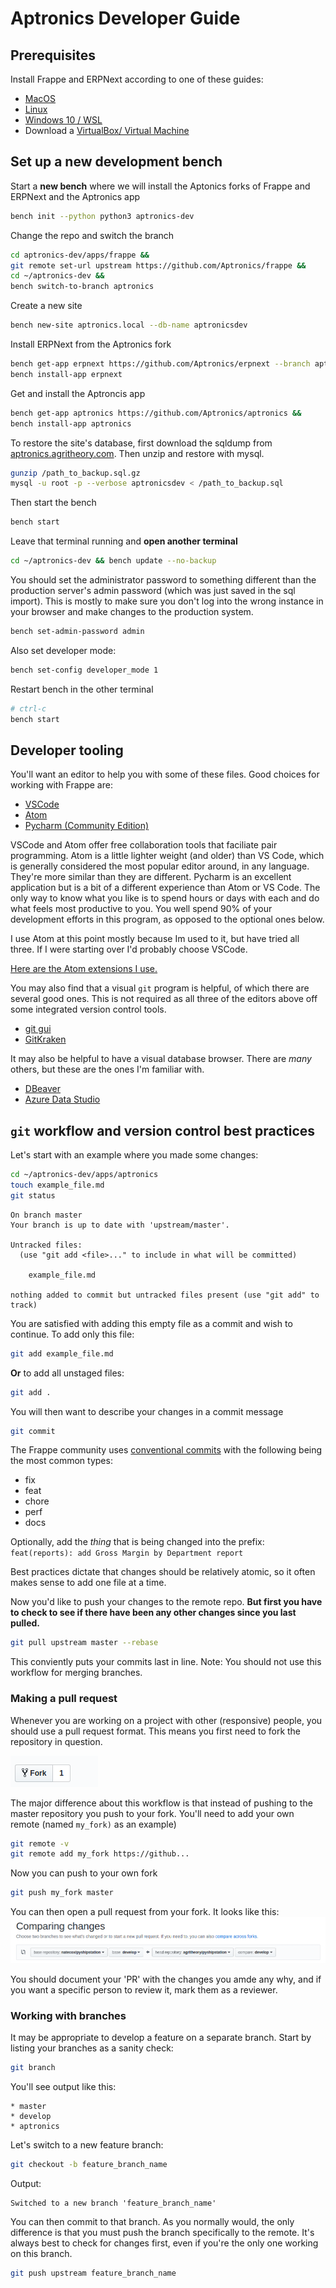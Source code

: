 # Aptronics Developer Guide

## Prerequisites
Install Frappe and ERPNext according to one of these guides:
  * [MacOS](https://github.com/frappe/frappe/wiki/The-Hitchhiker%27s-Guide-to-Installing-Frappe-on-Mac-OS-X)
  * [Linux](https://github.com/frappe/frappe/wiki/The-Hitchhiker%27s-Guide-to-Installing-Frappe-on-Linux)
  * [Windows 10 / WSL](https://github.com/frappe/frappe/wiki/The-Hitchhiker%27s-Guide-to-Installing-Frappe-on-Windows-OS)
  * Download a [VirtualBox/ Virtual Machine](https://erpnext.org/get-started)

## Set up a new development bench

Start a **new bench** where we will install the Aptonics forks of Frappe and ERPNext and the Aptronics app
```bash
bench init --python python3 aptronics-dev
```
Change the repo and switch the branch
```bash
cd aptronics-dev/apps/frappe &&
git remote set-url upstream https://github.com/Aptronics/frappe &&
cd ~/aptronics-dev &&
bench switch-to-branch aptronics
```
Create a new site
```bash
bench new-site aptronics.local --db-name aptronicsdev
```
Install ERPNext from the Aptronics fork
```bash
bench get-app erpnext https://github.com/Aptronics/erpnext --branch aptronics &&
bench install-app erpnext
```
Get and install the Aptroncis app
```bash
bench get-app aptronics https://github.com/Aptronics/aptronics &&
bench install-app aptronics
```
To restore the site's database, first download the sqldump from [aptronics.agritheory.com](https://aptronics.agritheory.com/desk#backups).
Then unzip and restore with mysql.
```bash
gunzip /path_to_backup.sql.gz
mysql -u root -p --verbose aptronicsdev < /path_to_backup.sql
```
Then start the bench
```bash
bench start
```
Leave that terminal running and **open another terminal**
```bash
cd ~/aptronics-dev && bench update --no-backup
```
You should set the administrator password to something different than the production server's admin password (which was just saved in the sql import). This is mostly to make sure you don't log into the wrong instance in your browser and make changes to the production system.
```bash
bench set-admin-password admin
```
Also set developer mode:
```bash
bench set-config developer_mode 1
```
Restart bench in the other terminal
```bash
# ctrl-c
bench start
```
## Developer tooling
You'll want an editor to help you with some of these files. Good choices for working with Frappe are:
* [VSCode](https://code.visualstudio.com)
* [Atom](https://atom.io)
* [Pycharm (Community Edition)](https://www.jetbrains.com/pycharm/)

VSCode and Atom offer free collaboration tools that faciliate pair programming. Atom is a little lighter weight (and older) than VS Code, which is generally considered the most popular editor around, in any language. They're more similar than they are different. Pycharm is an excellent application but is a bit of a different experience than Atom or VS Code. The only way to know what you like is to spend hours or days with each and do what feels most productive to you. You well spend 90% of your development efforts in this program, as opposed to the optional ones below.

I use Atom at this point mostly because Im used to it, but have tried all three. If I were starting over I'd probably choose VSCode.

[Here are the Atom extensions I use.](https://gist.github.com/agritheory/47caf7b96e5341ed9a19c42f85baa2bd)

You may also find that a visual `git` program is helpful, of which there are several good ones. This is not required as all three of the editors above off some integrated version control tools.
  * [git gui](https://git-scm.com/docs/git-gui)
  * [GitKraken](https://www.gitkraken.com)

It may also be helpful to have a visual database browser. There are _many_ others, but these are the ones I'm familiar with.
  * [DBeaver](https://dbeaver.io)
  * [Azure Data Studio](https://docs.microsoft.com/en-us/sql/azure-data-studio/download-azure-data-studio?view=sql-server-ver15)


## `git` workflow and version control best practices

Let's start with an example where you made some changes:
```bash
cd ~/aptronics-dev/apps/aptronics
touch example_file.md
git status
```
```console
On branch master
Your branch is up to date with 'upstream/master'.

Untracked files:
  (use "git add <file>..." to include in what will be committed)

	example_file.md

nothing added to commit but untracked files present (use "git add" to track)
```
You are satisfied with adding this empty file as a commit and wish to continue. To add only this file:
```bash
git add example_file.md
```
**Or** to add all unstaged files:
```bash
git add .
```
You will then want to describe your changes in a commit message
```bash
git commit
```
The Frappe community uses [conventional commits](https://www.conventionalcommits.org/en/v1.0.0/) with the following being the most common types:
  * fix
  * feat
  * chore
  * perf
  * docs

Optionally, add the _thing_ that is being changed into the prefix:
`feat(reports): add Gross Margin by Department report`

Best practices dictate that changes should be relatively atomic, so it often makes sense to add one file at a time.

Now you'd like to push your changes to the remote repo. **But first you have to check to see if there have been any other changes since you last pulled.**
```bash
git pull upstream master --rebase
```

This conviently puts your commits last in line. Note: You should not use this workflow for merging branches.

### Making a pull request

Whenever you are working on a project with other (responsive) people, you should use a pull request format. This means you first need to fork the repository in question.

![fork](fork.png)

The major difference about this workflow is that instead of pushing to the master repository you push to your fork.
You'll need to add your own remote (named `my_fork)` as an example)
```bash
git remote -v
git remote add my_fork https://github...
```
Now you can push to your own fork
```bash
git push my_fork master
```
You can then open a pull request from your fork. It looks like this:
![new_pr](new_pr.png)

You should document your 'PR' with the changes you amde any why, and if you want a specific person to review it, mark them as a reviewer.


### Working with branches

It may be appropriate to develop a feature on a separate branch. Start by listing your branches as a sanity check:
```bash
git branch
```
You'll see output like this:
```console
* master
* develop
* aptronics
```
Let's switch to a new feature branch:
```bash
git checkout -b feature_branch_name
```
Output:
```console
Switched to a new branch 'feature_branch_name'
```
You can then commit to that branch. As you normally would, the only difference is that you must push the branch specifically to the remote. It's always best to check for changes first, even if you're the only one working on this branch.
```bash
git push upstream feature_branch_name
```

